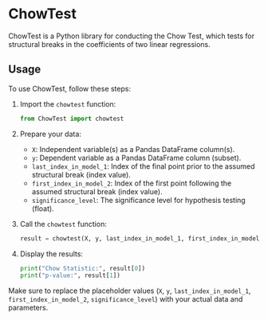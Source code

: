 # ChowTest

ChowTest is a Python library for conducting the Chow Test, which tests for structural breaks in the coefficients of two linear regressions.

## Usage

To use ChowTest, follow these steps:

1. Import the `chowtest` function:

    ```python
    from ChowTest import chowtest
    ```

2. Prepare your data:

    - `X`: Independent variable(s) as a Pandas DataFrame column(s).
    - `y`: Dependent variable as a Pandas DataFrame column (subset).
    - `last_index_in_model_1`: Index of the final point prior to the assumed structural break (index value).
    - `first_index_in_model_2`: Index of the first point following the assumed structural break (index value).
    - `significance_level`: The significance level for hypothesis testing (float).

3. Call the `chowtest` function:

    ```python
    result = chowtest(X, y, last_index_in_model_1, first_index_in_model_2, significance_level)
    ```

4. Display the results:

    ```python
    print("Chow Statistic:", result[0])
    print("p-value:", result[1])
    ```

Make sure to replace the placeholder values (`X`, `y`, `last_index_in_model_1`, `first_index_in_model_2`, `significance_level`) with your actual data and parameters.

